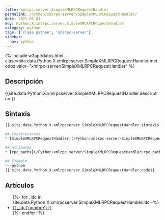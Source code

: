 ```yaml
---
title: xmlrpc.server.SimpleXMLRPCRequestHandler
permalink: /Python/xmlrpc-server/SimpleXMLRPCRequestHandler/
date: 2021-01-01
key: Python.X.xmlrpc.server.SimpleXMLRPCRequestHandler
category: python
tags: ['clase python', 'xmlrpc-server']
sidebar: 
  nav: python
---
```


{% include w3api/datos.html clase=site.data.Python.X.xmlrpcserver.SimpleXMLRPCRequestHandler.metodos valor="xmlrpc-server/SimpleXMLRPCRequestHandler" %}

## Descripción
{{site.data.Python.X.xmlrpcserver.SimpleXMLRPCRequestHandler.description }}

## Sintaxis
~~~python
{{ site.data.Python.X.xmlrpcserver.SimpleXMLRPCRequestHandler.sintaxis }}~~~

## Constructores
* [SimpleXMLRPCRequestHandler](/Python/xmlrpc-server/SimpleXMLRPCRequestHandler/SimpleXMLRPCRequestHandler/)

## Atributos
* [rpc_paths](/Python/xmlrpc-server/SimpleXMLRPCRequestHandler/rpc_paths/)

## Ejemplo
~~~python
{{ site.data.Python.X.xmlrpcserver.SimpleXMLRPCRequestHandler.code}}
~~~

## Artículos
<ul>
{%- for _ldc in site.data.Python.X.xmlrpcserver.SimpleXMLRPCRequestHandler.ldc -%}
   <li>
       <a href="{{_ldc['url'] }}">{{ _ldc['nombre'] }}</a>
   </li>
{%- endfor -%}
</ul>
